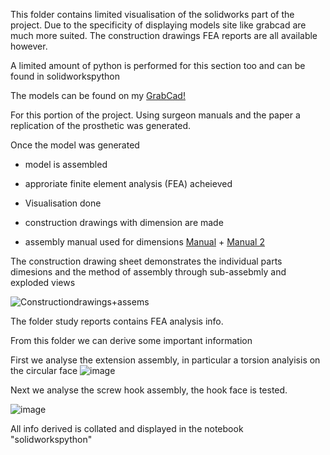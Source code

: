 This folder contains limited visualisation of the solidworks part of the project. Due to the specificity of displaying models site like grabcad are much more suited. The construction drawings FEA reports are all available however. 

A limited amount of python is performed for this section too and can be found in solidworkspython

The models can be found on my [GrabCad!](https://grabcad.com/luke.edgecombe-2/models)

For this portion of the project. Using surgeon manuals and the paper a replication of the prosthetic was generated.

Once the model was generated
- model is assembled
- approriate finite element analysis (FEA) acheieved
- Visualisation done
- construction drawings with dimension are made

-  assembly manual used for dimensions  [Manual](VEPTR_information_sheet.pdf) + [Manual 2](veptter_2_manual.pdf)


The construction drawing sheet demonstrates the individual parts dimesions and the method of assembly through sub-assebmly and exploded views 

![Constructiondrawings+assems](https://github.com/Luk446/Stat_project_2450027/assets/145694364/d9d9b34a-ab4e-4b96-8733-7f5b4b1ea489)


The folder study reports contains FEA analysis info.

From this folder we can derive some important information 

First we analyse the extension assembly, in particular a torsion analyisis on the circular face 
![image](https://github.com/Luk446/Stat_project_2450027/assets/145694364/c0e6d1f2-8625-4a71-b314-a6ad4e1e6fae)

Next we analyse the screw hook assembly, the hook face is tested.

![image](https://github.com/Luk446/Stat_project_2450027/assets/145694364/ee2e7f7e-f81d-453e-b937-d6a427c60856)


All info derived is collated and displayed in the notebook "solidworkspython"
